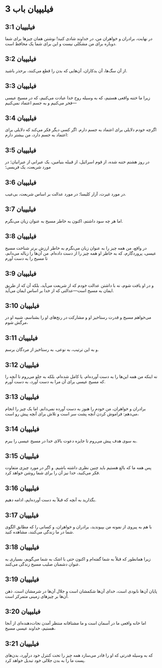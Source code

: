 # فیلیپیان باب 3

## فیلیپیان 3:1
در نهایت، برادران و خواهران من، در خداوند شادی کنید! نوشتن همان چیزها برای شما دوباره برای من مشکلی نیست و این برای شما یک محافظ است.

## فیلیپیان 3:2
از آن سگ‌ها، آن بدکاران، آن‌هایی که بدن را قطع می‌کنند، برحذر باشید.

## فیلیپیان 3:3
زیرا ما ختنه واقعی هستیم، که به وسیله روح خدا عبادت می‌کنیم، که در مسیح عیسی فخر می‌کنیم و به جسم اعتماد نمی‌کنیم—

## فیلیپیان 3:4
اگرچه خودم دلایلی برای اعتماد به جسم دارم. اگر کسی دیگر فکر می‌کند که دلایلی برای اعتماد به جسم دارد، من بیشتر دارم:

## فیلیپیان 3:5
در روز هشتم ختنه شده، از قوم اسرائیل، از قبیله بنیامین، یک عبرانی از عبرانیان؛ در مورد شریعت، یک فریسی؛

## فیلیپیان 3:6
در مورد غیرت، آزار کلیسا؛ در مورد عدالت بر اساس شریعت، بی‌عیب.

## فیلیپیان 3:7
اما هر چه سود داشتم، اکنون به خاطر مسیح به عنوان زیان می‌نگرم.

## فیلیپیان 3:8
در واقع، من همه چیز را به عنوان زیان می‌نگرم به خاطر ارزش برتر شناخت مسیح عیسی، پروردگارم، که به خاطر او همه چیز را از دست داده‌ام. من آن‌ها را زباله می‌دانم، تا مسیح را به دست آورم

## فیلیپیان 3:9
و در او یافت شوم، نه با داشتن عدالت خودم که از شریعت می‌آید، بلکه آن که از طریق ایمان به مسیح است—عدالتی که از خدا بر اساس ایمان می‌آید.

## فیلیپیان 3:10
می‌خواهم مسیح و قدرت رستاخیز او و مشارکت در رنج‌های او را بشناسم، شبیه او در مرگش شوم،

## فیلیپیان 3:11
و به این ترتیب، به نوعی، به رستاخیز از مردگان برسم.

## فیلیپیان 3:12
نه اینکه من همه این‌ها را به دست آورده‌ام، یا کامل شده‌ام، بلکه به جلو می‌روم تا آنچه را که مسیح عیسی برای آن مرا به دست آورد، به دست آورم.

## فیلیپیان 3:13
برادران و خواهران، من خودم را هنوز به دست آورده نمی‌دانم. اما یک چیز را انجام می‌دهم: فراموش کردن آنچه پشت سر است و تلاش برای آنچه پیش رو است،

## فیلیپیان 3:14
به سوی هدف پیش می‌روم تا جایزه دعوت بالای خدا در مسیح عیسی را ببرم.

## فیلیپیان 3:15
پس همه ما که بالغ هستیم باید چنین نظری داشته باشیم. و اگر در مورد چیزی متفاوت فکر می‌کنید، خدا نیز آن را برای شما روشن خواهد کرد.

## فیلیپیان 3:16
بگذارید به آنچه که قبلاً به دست آورده‌ایم، ادامه دهیم.

## فیلیپیان 3:17
با هم به پیروی از نمونه من بپیوندید، برادران و خواهران، و کسانی را که مطابق الگوی شما در ما زندگی می‌کنند، مشاهده کنید.

## فیلیپیان 3:18
زیرا همانطور که قبلاً به شما گفته‌ام و اکنون حتی با اشک به شما می‌گویم، بسیاری به عنوان دشمنان صلیب مسیح زندگی می‌کنند.

## فیلیپیان 3:19
پایان آن‌ها نابودی است، خدای آن‌ها شکمشان است و جلال آن‌ها در شرمشان است. ذهن آن‌ها بر چیزهای زمینی متمرکز است.

## فیلیپیان 3:20
اما خانه واقعی ما در آسمان است و ما مشتاقانه منتظر آمدن نجات‌دهنده‌ای از آنجا هستیم، خداوند عیسی مسیح،

## فیلیپیان 3:21
که به وسیله قدرتی که او را قادر می‌سازد همه چیز را تحت کنترل خود درآورد، بدن‌های پست ما را به بدن جلالی خود تبدیل خواهد کرد.
